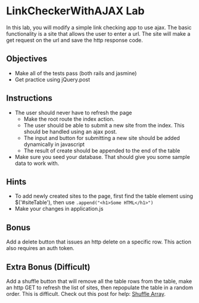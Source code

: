 # LinkCheckerWithAJAX Lab

In this lab, you will modify a simple link checking app to use ajax. The basic functionality is a site that allows the user to enter a url.  The site will make a get request on the url and save the http response code.

## Objectives

* Make all of the tests pass (both rails and jasmine)
* Get practice using jQuery.post


## Instructions

* The user should never have to refresh the page
	* Make the root route the index action.
	* The user should be able to submit a new site from the index.  This should be handled using an ajax post.
	* The input and button for submitting a new site should be added dynamically in javascript
	* The result of create should be appended to the end of the table
* Make sure you seed your database.  That should give you some sample data to work with.

## Hints

* To add newly created sites to the page, first find the table element using $('#siteTable'), then use ```.append("<h1>Some HTML</h1>")```
* Make your changes in application.js


## Bonus

Add a delete button that issues an http delete on a specific row.  This action also requires an auth token.

## Extra Bonus (Difficult)

Add a shuffle button that will remove all the table rows from the table, make an http GET to refresh the list of sites, then repopulate the table in a random order.  This is difficult.  Check out this post for help: [Shuffle Array](http://stackoverflow.com/questions/2450954/how-to-randomize-shuffle-a-javascript-array).
